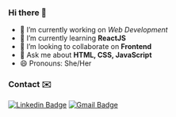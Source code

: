 ### Hi there 👋

- 🔭 I’m currently working on *Web Development*
- 🌱 I’m currently learning **ReactJS**
- 👯 I’m looking to collaborate on **Frontend**
- 💬 Ask me about **HTML, CSS, JavaScript**
- 😄 Pronouns: She/Her

### Contact ✉️

[![Linkedin Badge](https://img.shields.io/badge/-nehachaudhary-blue?style=flat&logo=Linkedin&logoColor=white&link=https://www.linkedin.com/in/neha-chaudhary-a8b4b519b/)](https://www.linkedin.com/in/jatiinyadav/) 
[![Gmail Badge](https://img.shields.io/badge/-GMail-c14438?style=flat&logo=Gmail&logoColor=white&link=mailto:nehach@2513@gmail.com)](mailto:jatin27yadav@gmail.com)
